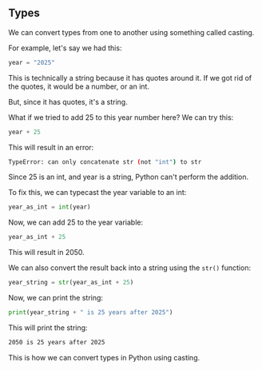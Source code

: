 ## Types

We can convert types from one to another using something called casting.

For example, let's say we had this:

```python
year = "2025"
```

This is technically a string because it has quotes around it. If we got rid of the quotes, it would be a number, or an int.

But, since it has quotes, it's a string.

What if we tried to add 25 to this year number here? We can try this:

```python
year + 25
```

This will result in an error:

```bash
TypeError: can only concatenate str (not "int") to str
```

Since 25 is an int, and year is a string, Python can't perform the addition.

To fix this, we can typecast the year variable to an int:

```python
year_as_int = int(year)
```

Now, we can add 25 to the year variable:

```python
year_as_int + 25
```

This will result in 2050.

We can also convert the result back into a string using the `str()` function:

```python
year_string = str(year_as_int + 25)
```

Now, we can print the string:

```python
print(year_string + " is 25 years after 2025")
```

This will print the string:

```bash
2050 is 25 years after 2025
```

This is how we can convert types in Python using casting.
